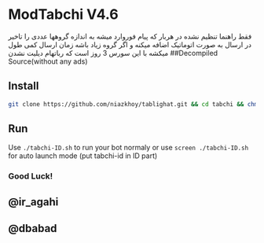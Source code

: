 # ModTabchi V4.6
فقط راهنما تنظیم نشده 
در هربار که پیام فوروارد میشه به اندازه گروهها عددی را تاخیر در ارسال به صورت اتوماتیک اضافه میکنه و اگر گروه زیاد باشه زمان ارسال کمی طول میکشه با این سورس 3 روز است که رباتهام دیلیت نشدن
##Decompiled Source(without any ads)

## Install
```bash
git clone https://github.com/niazkhoy/tablighat.git && cd tabchi && chmod 777 install.sh && ./install.sh
```
## Run
Use `./tabchi-ID.sh` to run your bot normaly or use `screen ./tabchi-ID.sh` for auto launch mode (put tabchi-id in ID part)
### Good Luck!
## @ir_agahi

## @dbabad

